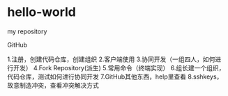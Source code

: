 # hello-world
my repository

GitHub

1.注册，创建代码仓库，创建组织
2.客户端使用
3.协同开发（一组四人，如何进行开发）
4.Fork Repository(派生)
5.常用命令（终端实现）
6.组长建一个组织，代码仓库，测试如何进行协同开发
7.GitHub其他东西，help里查看
8.sshkeys，故意制造冲突，查看冲突解决方式